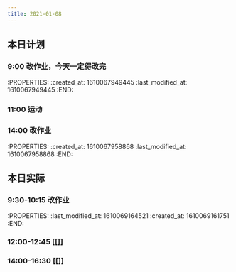 ```yaml
---
title: 2021-01-08
---
```


## 本日计划
### 9:00 改作业，今天一定得改完
:PROPERTIES:
:created_at: 1610067949445
:last_modified_at: 1610067949445
:END:
### 11:00 运动
### 14:00 改作业
:PROPERTIES:
:created_at: 1610067958868
:last_modified_at: 1610067958868
:END:
## 本日实际
### 9:30-10:15 改作业
:PROPERTIES:
:last_modified_at: 1610069164521
:created_at: 1610069161751
:END:
### 12:00-12:45 [[]]
### 14:00-16:30 [[]]
### 
